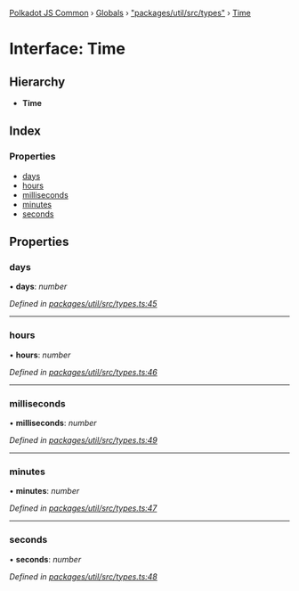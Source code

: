 [Polkadot JS Common](../README.md) › [Globals](../globals.md) › ["packages/util/src/types"](../modules/_packages_util_src_types_.md) › [Time](_packages_util_src_types_.time.md)

# Interface: Time

## Hierarchy

* **Time**

## Index

### Properties

* [days](_packages_util_src_types_.time.md#days)
* [hours](_packages_util_src_types_.time.md#hours)
* [milliseconds](_packages_util_src_types_.time.md#milliseconds)
* [minutes](_packages_util_src_types_.time.md#minutes)
* [seconds](_packages_util_src_types_.time.md#seconds)

## Properties

###  days

• **days**: *number*

*Defined in [packages/util/src/types.ts:45](https://github.com/polkadot-js/common/blob/27ae1186/packages/util/src/types.ts#L45)*

___

###  hours

• **hours**: *number*

*Defined in [packages/util/src/types.ts:46](https://github.com/polkadot-js/common/blob/27ae1186/packages/util/src/types.ts#L46)*

___

###  milliseconds

• **milliseconds**: *number*

*Defined in [packages/util/src/types.ts:49](https://github.com/polkadot-js/common/blob/27ae1186/packages/util/src/types.ts#L49)*

___

###  minutes

• **minutes**: *number*

*Defined in [packages/util/src/types.ts:47](https://github.com/polkadot-js/common/blob/27ae1186/packages/util/src/types.ts#L47)*

___

###  seconds

• **seconds**: *number*

*Defined in [packages/util/src/types.ts:48](https://github.com/polkadot-js/common/blob/27ae1186/packages/util/src/types.ts#L48)*
